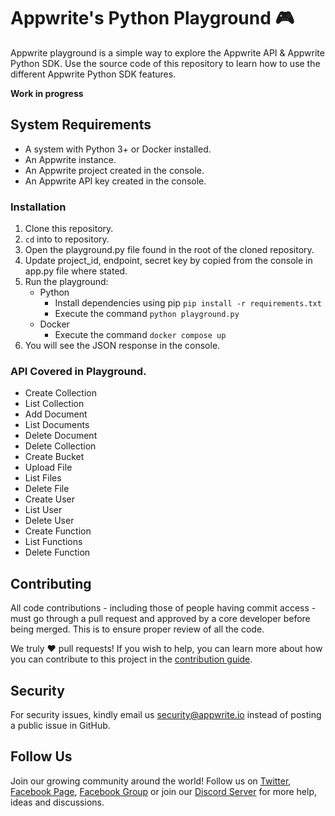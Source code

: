# Appwrite's Python Playground 🎮

Appwrite playground is a simple way to explore the Appwrite API & Appwrite Python SDK. Use the source code of this repository to learn how to use the different Appwrite Python SDK features.

**Work in progress**

## System Requirements
* A system with Python 3+ or Docker installed.
* An Appwrite instance.
* An Appwrite project created in the console.
* An Appwrite API key created in the console.

### Installation
1. Clone this repository.
2. `cd` into to repository.
3. Open the playground.py file found in the root of the cloned repository.
4. Update project_id, endpoint, secret key by copied from the console in app.py file where stated.
5. Run the playground:
    - Python
        - Install dependencies using pip `pip install -r requirements.txt`
        - Execute the command `python playground.py`
    - Docker
        - Execute the command `docker compose up`
6. You will see the JSON response in the console.

### API Covered in Playground.
* Create Collection
* List Collection
* Add Document
* List Documents
* Delete Document
* Delete Collection
* Create Bucket
* Upload File
* List Files
* Delete File
* Create User
* List User
* Delete User
* Create Function
* List Functions
* Delete Function

## Contributing

All code contributions - including those of people having commit access - must go through a pull request and approved by a core developer before being merged. This is to ensure proper review of all the code.

We truly ❤️ pull requests! If you wish to help, you can learn more about how you can contribute to this project in the [contribution guide](https://github.com/appwrite/appwrite/blob/master/CONTRIBUTING.md).

## Security

For security issues, kindly email us [security@appwrite.io](mailto:security@appwrite.io) instead of posting a public issue in GitHub.

## Follow Us

Join our growing community around the world! Follow us on [Twitter](https://twitter.com/appwrite), [Facebook Page](https://www.facebook.com/appwrite.io), [Facebook Group](https://www.facebook.com/groups/appwrite.developers/) or join our [Discord Server](https://appwrite.io/discord) for more help, ideas and discussions.
